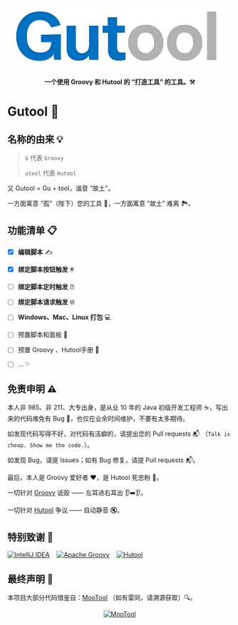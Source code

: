 ![Gutool](assets/logo/gutool-text.jpg)

<p align="center">
	<strong>一个使用 Groovy 和 Hutool 的 “打造工具” 的工具。⚒️</strong>
</p>  


# Gutool 🚀

## 名称的由来 💡

> `G` 代表 `Groovy`
>
> `utool` 代表 `Hutool`

又 Gutool = Gu + tool，谐音 “故土”。

一方面寓意 “孤”（陛下）您的工具 👑，一方面寓意 “故土” 难离 🏞️。



## 功能清单 📋

* [x] **编辑脚本** ✍️

* [x] **绑定脚本按钮触发** 🖲️

* [ ] **绑定脚本定时触发** ⏰

* [ ] **绑定脚本请求触发** 🌐

* [ ] **Windows、Mac、Linux 打包** 💻

* [ ] 预置脚本和面板  📖

* [ ] 预置 Groovy 、Hutool手册 📖

* [ ] ... ✨

  


## 免责申明 ⚠️

本人非 985、非 211、大专出身，是从业 10 年的 Java 初级开发工程师 ☕，写出来的代码难免有 Bug 🐞，也仅在业余时间维护，不要有太多期待。

如发现代码写得不好，对代码有洁癖的，请提出您的 Pull requests 📬 （`Talk is cheap. Show me the code.`）。

如发现 Bug，请提 Issues；如有 Bug 修复，请提 Pull requests 📬。

最后，本人是 Groovy 爱好者 ❤️，是 Hutool 死忠粉 💪。

一切针对 [Groovy](https://groovy-lang.org/) 诋毁 —— 左耳进右耳出 👂➡️👂。

一切针对 [Hutool](https://hutool.cn/) 争议 —— 自动静音 🔇。




## 特别致谢 🙏

<p align="left">
<a href="https://www.jetbrains.com/idea/"><img src="https://resources.jetbrains.com/storage/products/company/brand/logos/IntelliJ_IDEA_icon.png" height="24" alt="IntelliJ IDEA"></a>
&nbsp;&nbsp;
<a href="https://groovy.apache.org"><img src="https://groovy-lang.org/img/favicon.ico" height="24" alt="Apache Groovy"></a>
&nbsp;&nbsp;
<a href="https://hutool.cn"><img src="https://hutool.cn/images/hutool.svg" height="24" alt="Hutool"></a>
</p>  


## 最终声明 📜

本项目大部分代码借鉴自：[MooTool](https://mootool.luoboduner.com/) （如有雷同，请溯源获取）🔍。

<p align="center">
<a href="https://mootool.luoboduner.com/"><img src="https://mootool.luoboduner.com/logo/logo-256.png" alt="MooTool" height="50" ></a>
</p>  
